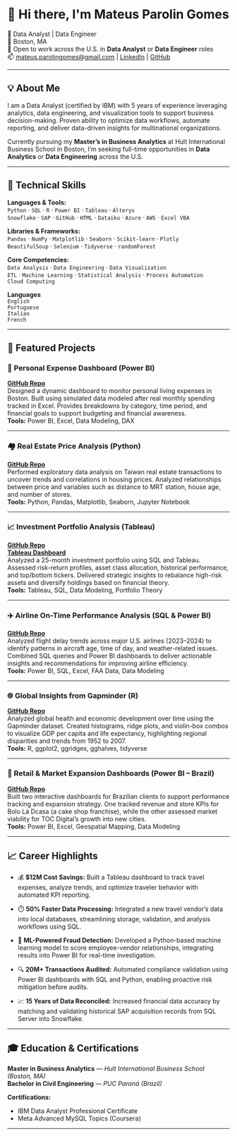 # 👋 Hi there, I'm Mateus Parolin Gomes

🚀 Data Analyst | Data Engineer  
📍 Boston, MA  
🎯 Open to work across the U.S. in **Data Analyst** or **Data Engineer** roles  
📫 mateus.parolingomes@gmail.com | [LinkedIn](https://www.linkedin.com/in/mateusparolingomes/) | [GitHub](https://github.com/mateusparolingomes)  

---

## 💡 About Me

I am a Data Analyst (certified by IBM) with 5 years of experience leveraging analytics, data engineering, and visualization tools to support business decision-making. Proven ability to optimize data workflows, automate reporting, and deliver data-driven insights for multinational organizations.

Currently pursuing my **Master’s in Business Analytics** at Hult International Business School in Boston, I’m seeking full-time opportunities in **Data Analytics** or **Data Engineering** across the U.S.

---

## 🧠 Technical Skills

**Languages & Tools:**  
`Python` · `SQL` · `R` · `Power BI` · `Tableau` · `Alteryx`  
`Snowflake` · `SAP` · `GitHub` · `HTML` · `Dataiku` · `Azure` · `AWS` · `Excel VBA`

**Libraries & Frameworks:**  
`Pandas` · `NumPy` · `Matplotlib` · `Seaborn` · `Scikit-learn` · `Plotly`  
`BeautifulSoup` · `Selenium` · `Tidyverse` · `randomForest`  

**Core Competencies:**  
`Data Analysis` · `Data Engineering` · `Data Visualization`  
`ETL` · `Machine Learning` · `Statistical Analysis` · `Process Automation`  
`Cloud Computing`

**Languages**  
`English`   
`Portuguese`    
`Italian`    
`French`

---

## 🚀 Featured Projects

### 💸 Personal Expense Dashboard (Power BI)
**[GitHub Repo](https://github.com/mateusparolingomes/personal-expense-dashboard-powerbi)**  
Designed a dynamic dashboard to monitor personal living expenses in Boston. Built using simulated data modeled after real monthly spending tracked in Excel. Provides breakdowns by category, time period, and financial goals to support budgeting and financial awareness.  
**Tools:** Power BI, Excel, Data Modeling, DAX

---

### 🏘️ Real Estate Price Analysis (Python)
**[GitHub Repo](https://github.com/mateusparolingomes/real-estate-price-analysis-python)**  
Performed exploratory data analysis on Taiwan real estate transactions to uncover trends and correlations in housing prices. Analyzed relationships between price and variables such as distance to MRT station, house age, and number of stores.  
**Tools:** Python, Pandas, Matplotlib, Seaborn, Jupyter Notebook

---

### 📈 Investment Portfolio Analysis (Tableau)
**[GitHub Repo](https://github.com/mateusparolingomes/investment-portfolio-analysis-tableau)**  
**[Tableau Dashboard](https://public.tableau.com/app/profile/mateus.gomes5214/viz/A1FinalDashboard/Dashboard)**  
Analyzed a 25-month investment portfolio using SQL and Tableau. Assessed risk-return profiles, asset class allocation, historical performance, and top/bottom tickers. Delivered strategic insights to rebalance high-risk assets and diversify holdings based on financial theory.  
**Tools:** Tableau, SQL, Data Modeling, Portfolio Theory

---

### ✈️ Airline On-Time Performance Analysis (SQL & Power BI)
**[GitHub Repo](https://github.com/mateusparolingomes/airline-on-time-performance-analysis)**  
Analyzed flight delay trends across major U.S. airlines (2023–2024) to identify patterns in aircraft age, time of day, and weather-related issues. Combined SQL queries and Power BI dashboards to deliver actionable insights and recommendations for improving airline efficiency.  
**Tools:** Power BI, SQL, Excel, FAA Data, Data Modeling

---

### 🌐 Global Insights from Gapminder (R)
**[GitHub Repo](https://github.com/mateusparolingomes/gapminder-global-insights-r)**  
Analyzed global health and economic development over time using the Gapminder dataset. Created histograms, ridge plots, and violin-box combos to visualize GDP per capita and life expectancy, highlighting regional disparities and trends from 1952 to 2007.  
**Tools:** R, ggplot2, ggridges, gghalves, tidyverse

---

### 📍 Retail & Market Expansion Dashboards (Power BI – Brazil)
**[GitHub Repo](https://github.com/mateusparolingomes/brazilian-market-insights-dashboards)**  
Built two interactive dashboards for Brazilian clients to support performance tracking and expansion strategy. One tracked revenue and store KPIs for Bolo Lá Dcasa (a cake shop franchise), while the other assessed market viability for TOC Digital’s growth into new cities.  
**Tools:** Power BI, Excel, Geospatial Mapping, Data Modeling

---

## 📈 Career Highlights

- 💰 **$12M Cost Savings:** Built a Tableau dashboard to track travel expenses, analyze trends, and optimize traveler behavior with automated KPI reporting.

- ⏱️ **50% Faster Data Processing:** Integrated a new travel vendor’s data into local databases, streamlining storage, validation, and analysis workflows using SQL.

- 🧠 **ML-Powered Fraud Detection:** Developed a Python-based machine learning model to score employee-vendor relationships, integrating results into Power BI for real-time investigation.

- 🔍 **20M+ Transactions Audited:** Automated compliance validation using Power BI dashboards with SQL and Python, enabling proactive risk mitigation before audits.

- 📈 **15 Years of Data Reconciled:** Increased financial data accuracy by matching and validating historical SAP acquisition records from SQL Server into Snowflake.

---

## 🎓 Education & Certifications

**Master in Business Analytics** — *Hult International Business School (Boston, MA)*  
**Bachelor in Civil Engineering** — *PUC Paraná (Brazil)*

**Certifications:**  
- IBM Data Analyst Professional Certificate  
- Meta Advanced MySQL Topics (Coursera)
---

